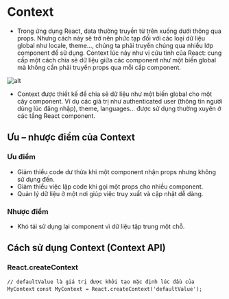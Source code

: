# Context

- Trong ứng dụng React, data thường truyền từ trên xuống dưới thông qua props. Nhưng cách này sẽ trở nên phức tạp đối với các loại dữ liệu global như locale, theme…, chúng ta phải truyền chúng qua nhiều lớp component để sử dụng. Context lúc này như vị cứu tinh của React: cung cấp một cách chia sẻ dữ liệu giữa các component như một biến global mà không cần phải truyền props qua mỗi cấp component.

![alt](https://wiki.tino.org/wp-content/uploads/2021/10/context-react-idea.drawio.png)

- Context được thiết kế để chia sẻ dữ liệu như một biến global cho một cây component. Ví dụ các giá trị như authenticated user (thông tin người dùng lúc đăng nhập), theme, languages… được sử dụng thường xuyên ở các tầng React component.

## Ưu – nhược điểm của Context

### Ưu điểm

- Giảm thiểu code dư thừa khi một component nhận props nhưng không sử dụng đến.
- Giảm thiểu việc lặp code khi gọi một props cho nhiều component.
- Quản lý dữ liệu ở một nơi giúp việc truy xuất và cập nhật dễ dàng.

### Nhược điểm

- Khó tái sử dụng lại component vì dữ liệu tập trung một chỗ.

## Cách sử dụng Context (Context API)

### React.createContext

`// defaultValue là giá trị được khởi tạo mặc định lúc đầu của MyContext`
`const MyContext = React.createContext('defaultValue');`
